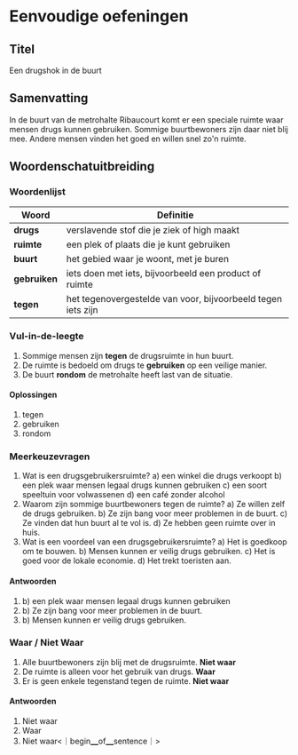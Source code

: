 # Eenvoudige oefeningen

## Titel
Een drugshok in de buurt

## Samenvatting
In de buurt van de metrohalte Ribaucourt komt er een speciale ruimte waar mensen drugs kunnen gebruiken. Sommige buurtbewoners zijn daar niet blij mee. Andere mensen vinden het goed en willen snel zo'n ruimte.

## Woordenschatuitbreiding

### Woordenlijst

| Woord | Definitie |
|-------|-----------|
| **drugs** | verslavende stof die je ziek of high maakt |
| **ruimte** | een plek of plaats die je kunt gebruiken |
| **buurt** | het gebied waar je woont, met je buren |
| **gebruiken** | iets doen met iets, bijvoorbeeld een product of ruimte |
| **tegen** | het tegenovergestelde van voor, bijvoorbeeld tegen iets zijn |

### Vul-in-de-leegte
1. Sommige mensen zijn **tegen** de drugsruimte in hun buurt.
2. De ruimte is bedoeld om drugs te **gebruiken** op een veilige manier.
3. De buurt **rondom** de metrohalte heeft last van de situatie.

#### Oplossingen
1. tegen
2. gebruiken
3. rondom

### Meerkeuzevragen
1. Wat is een drugsgebruikersruimte?
   a) een winkel die drugs verkoopt
   b) een plek waar mensen legaal drugs kunnen gebruiken
   c) een soort speeltuin voor volwassenen
   d) een café zonder alcohol
2. Waarom zijn sommige buurtbewoners tegen de ruimte?
   a) Ze willen zelf de drugs gebruiken.
   b) Ze zijn bang voor meer problemen in de buurt.
   c) Ze vinden dat hun buurt al te vol is.
   d) Ze hebben geen ruimte over in huis.
3. Wat is een voordeel van een drugsgebruikersruimte?
   a) Het is goedkoop om te bouwen.
   b) Mensen kunnen er veilig drugs gebruiken.
   c) Het is goed voor de lokale economie.
   d) Het trekt toeristen aan.

#### Antwoorden
1. b) een plek waar mensen legaal drugs kunnen gebruiken
2. b) Ze zijn bang voor meer problemen in de buurt.
3. b) Mensen kunnen er veilig drugs gebruiken.

### Waar / Niet Waar
1. Alle buurtbewoners zijn blij met de drugsruimte. **Niet waar**
2. De ruimte is alleen voor het gebruik van drugs. **Waar**
3. Er is geen enkele tegenstand tegen de ruimte. **Niet waar**

#### Antwoorden
1. Niet waar
2. Waar
3. Niet waar<｜begin▁of▁sentence｜>